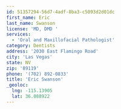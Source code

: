 ```yaml
---
id: 51357294-56d7-4adf-8ba3-c5093d2d01dc
first_name: Eric
last_name: Swanson
license: 'MD, DMD '
services:
  - 'Oral and Maxillofacial Pathologist'
category: Dentists
address: '2030 East Flamingo Road'
city: 'Las Vegas'
state: NV
zip: '89119'
phone: '(702) 892-0833'
title: 'Eric Swanson'
_geoloc:
  lng: -115.13905
  lat: 36.088922
---
```

